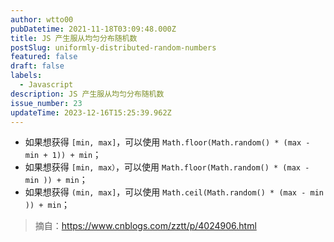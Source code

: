 ```yaml
---
author: wtto00
pubDatetime: 2021-11-18T03:09:48.000Z
title: JS 产生服从均匀分布随机数
postSlug: uniformly-distributed-random-numbers
featured: false
draft: false
labels:
  - Javascript
description: JS 产生服从均匀分布随机数
issue_number: 23
updateTime: 2023-12-16T15:25:39.962Z
---
```


- 如果想获得 `[min, max]`，可以使用 `Math.floor(Math.random() * (max - min + 1)) + min`；
- 如果想获得 `[min, max）`，可以使用 `Math.floor(Math.random() * (max - min )) + min`；
- 如果想获得 `(min, max]`，可以使用 `Math.ceil(Math.random() * (max - min )) + min`；

> 摘自：<https://www.cnblogs.com/zztt/p/4024906.html>
